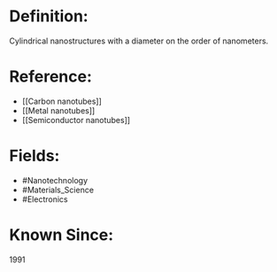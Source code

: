 

# Definition:
Cylindrical nanostructures with a diameter on the order of nanometers.

# Reference:
- [[Carbon nanotubes]]
- [[Metal nanotubes]]
- [[Semiconductor nanotubes]]

# Fields: 
- #Nanotechnology
- #Materials_Science
- #Electronics

# Known Since:
1991

